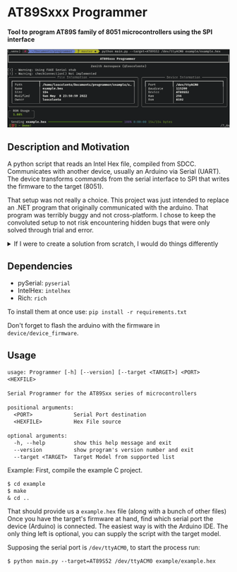 # AT89Sxxx Programmer
**Tool to program AT89S family of 8051 microcontrollers using the SPI interface**

![screenshot](screenshot.png)

## Description and Motivation
A python script that reads an Intel Hex file, compiled from SDCC. Communicates with
another device, usually an Arduino via Serial (UART). The device transforms commands
from the serial interface to SPI that writes the firmware to the target (8051).

That setup was not really a choice. This project was just intended to replace 
an .NET program that originally communicated with the arduino. That program was
terribly buggy and not cross-platform. I chose to keep the convoluted setup to 
not risk encountering hidden bugs that were only solved through trial and error.
<details>
  <summary>If I were to create a solution from scratch, I would do things differently</summary>

  If one were to re-implement the flashing process inside an Wi-Fi enabled microcontroller,
  such as a ESP32, they could receive the hex file wirelessly. That would remove the need
  for protocol translation and the cables connected to the development PC.
</details>


## Dependencies
 - pySerial: `pyserial`
 - IntelHex: `intelhex`
 - Rich: `rich`

To install them at once use: `pip install -r requirements.txt`

Don't forget to flash the arduino with the firmware in `device/device_firmware`.

## Usage
```shell
usage: Programmer [-h] [--version] [--target <TARGET>] <PORT> <HEXFILE>

Serial Programmer for the AT89Sxx series of microcontrollers

positional arguments:
  <PORT>             Serial Port destination
  <HEXFILE>          Hex File source

optional arguments:
  -h, --help         show this help message and exit
  --version          show program's version number and exit
  --target <TARGET>  Target Model from supported list 
```

Example:
First, compile the example C project. 
```shell
$ cd example
$ make
& cd .. 
```

That should provide us a `example.hex` file (along with a bunch of other files)
Once you have the target's firmware at hand, find which serial port the device (Arduino)
is connected. The easiest way is with the Arduino IDE. The only thing left is optional,
you can supply the script with the target model. 

Supposing the serial port is `/dev/ttyACM0`, to start the process run:
```shell
$ python main.py --target=AT89S52 /dev/ttyACM0 example/example.hex
```
